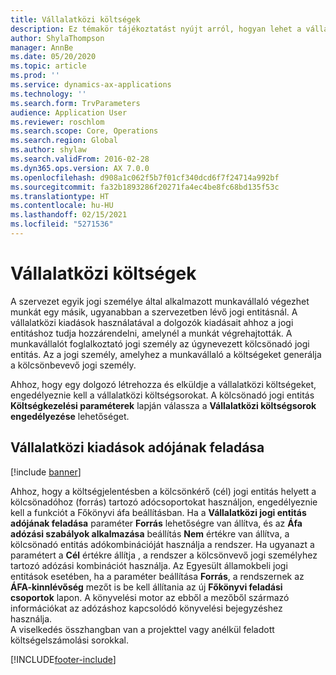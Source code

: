 ```yaml
---
title: Vállalatközi költségek
description: Ez témakör tájékoztatást nyújt arról, hogyan lehet a vállalatközi kiadások használatával a dolgozók kiadásait ahhoz a jogi entitáshoz hozzárendelni, amelynél a munkát végrehajtották.
author: ShylaThompson
manager: AnnBe
ms.date: 05/20/2020
ms.topic: article
ms.prod: ''
ms.service: dynamics-ax-applications
ms.technology: ''
ms.search.form: TrvParameters
audience: Application User
ms.reviewer: roschlom
ms.search.scope: Core, Operations
ms.search.region: Global
ms.author: shylaw
ms.search.validFrom: 2016-02-28
ms.dyn365.ops.version: AX 7.0.0
ms.openlocfilehash: d908a1c062f5b7f01cf340dcd6f7f24714a992bf
ms.sourcegitcommit: fa32b1893286f20271fa4ec4be8fc68bd135f53c
ms.translationtype: HT
ms.contentlocale: hu-HU
ms.lasthandoff: 02/15/2021
ms.locfileid: "5271536"
---
```

# <a name="intercompany-expenses"></a>Vállalatközi költségek

A szervezet egyik jogi személye által alkalmazott munkavállaló végezhet munkát egy másik, ugyanabban a szervezetben lévő jogi entitásnál. A vállalatközi kiadások használatával a dolgozók kiadásait ahhoz a jogi entitáshoz tudja hozzárendelni, amelynél a munkát végrehajtották. A munkavállalót foglalkoztató jogi személy az úgynevezett kölcsönadó jogi entitás. Az a jogi személy, amelyhez a munkavállaló a költségeket generálja a kölcsönbevevő jogi személy. 

Ahhoz, hogy egy dolgozó létrehozza és elküldje a vállalatközi költségeket, engedélyeznie kell a vállalatközi költségsorokat. A kölcsönadó jogi entitás **Költségkezelési paraméterek** lapján válassza a **Vállalatközi költségsorok engedélyezése** lehetőséget. 

## <a name="tax-posting-for-intercompany-expenses"></a>Vállalatközi kiadások adójának feladása

[!include [banner](../includes/banner.md)]

Ahhoz, hogy a költségjelentésben a kölcsönkérő (cél) jogi entitás helyett a kölcsönadóhoz (forrás) tartozó adócsoportokat használjon, engedélyeznie kell a funkciót a Főkönyvi áfa beállításban. Ha a **Vállalatközi jogi entitás adójának feladása** paraméter **Forrás** lehetőségre van állítva, és az **Áfa adózási szabályok alkalmazása** beállítás **Nem** értékre van állítva, a kölcsönadó entitás adókombinációját használja a rendszer. Ha ugyanazt a paramétert a **Cél** értékre állítja , a rendszer a kölcsönvevő jogi személyhez tartozó adózási kombinációt használja. Az Egyesült államokbeli jogi entitások esetében, ha a paraméter beállítása **Forrás**, a rendszernek az **ÁFA-kinnlévőség** mezőt is be kell állítania az új **Főkönyvi feladási csoportok** lapon. A könyvelési motor az ebből a mezőből származó információkat az adózáshoz kapcsolódó könyvelési bejegyzéshez használja.   
A viselkedés összhangban van a projekttel vagy anélkül feladott költségelszámolási sorokkal.  


[!INCLUDE[footer-include](../includes/footer-banner.md)]